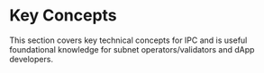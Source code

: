 # Key Concepts

This section covers key technical concepts for IPC and is useful foundational knowledge for subnet operators/validators and dApp developers.
